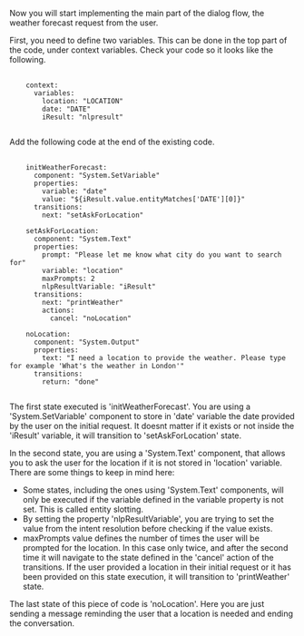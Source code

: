 Now you will start implementing the main part of the dialog flow, the weather forecast request from the user.

First, you need to define two variables. This can be done in the top part of the code, under context variables.
Check your code so it looks like the following.
<pre>
    <code>
    context:
      variables:
        location: "LOCATION"
        date: "DATE"
        iResult: "nlpresult"
    </code>
</pre>

Add the following code at the end of the existing code.
<pre>
    <code>
    initWeatherForecast:
      component: "System.SetVariable"
      properties:
        variable: "date"
        value: "${iResult.value.entityMatches['DATE'][0]}"
      transitions:
        next: "setAskForLocation"

    setAskForLocation:
      component: "System.Text"
      properties:
        prompt: "Please let me know what city do you want to search for"
        variable: "location"
        maxPrompts: 2
        nlpResultVariable: "iResult"      
      transitions:
        next: "printWeather"
        actions:
          cancel: "noLocation"

    noLocation:
      component: "System.Output"
      properties:
        text: "I need a location to provide the weather. Please type for example 'What's the weather in London'"
      transitions:
        return: "done"
    </code>
</pre>

The first state executed is 'initWeatherForecast'. You are using a 'System.SetVariable' component to store in 'date' variable the date provided by the user on the initial request. It doesnt matter if it exists or not inside the 'iResult' variable, it will transition to 'setAskForLocation' state.

In the second state, you are using a 'System.Text' component, that allows you to ask the user for  the location if it is not stored in 'location' variable. There are some things to keep in mind here:
* Some states, including the ones using 'System.Text' components, will only be executed if the variable defined in the variable property is not set. This is called entity slotting.
* By setting the property 'nlpResultVariable', you are trying to set the value from the intent resolution before checking if the value exists.
* maxPrompts value defines the number of times the user will be prompted for the location. In this case only twice, and after the second time it will navigate to the state defined in the 'cancel' action of the transitions.
If the user provided a location in their initial request or it has been provided on this state execution, it will transition to 'printWeather' state.

The last state of this piece of code is 'noLocation'. Here you are just sending a message reminding the user that a location is needed and ending the conversation.